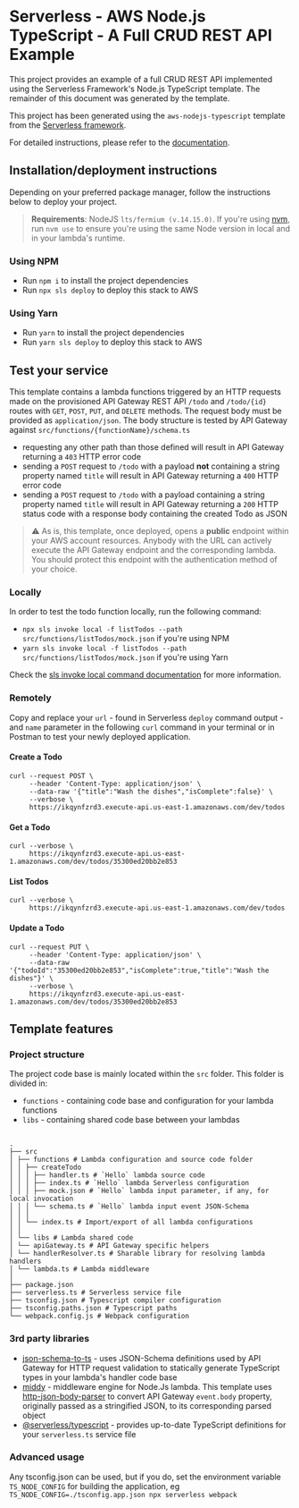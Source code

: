 # Serverless - AWS Node.js TypeScript - A Full CRUD REST API Example

This project provides an example of a full CRUD REST API implemented using the Serverless Framework's Node.js TypeScript template. The remainder of this document was generated by the template.

This project has been generated using the `aws-nodejs-typescript` template from the [Serverless framework](https://www.serverless.com/).

For detailed instructions, please refer to the [documentation](https://www.serverless.com/framework/docs/providers/aws/).

## Installation/deployment instructions

Depending on your preferred package manager, follow the instructions below to deploy your project.

> **Requirements**: NodeJS `lts/fermium (v.14.15.0)`. If you're using [nvm](https://github.com/nvm-sh/nvm), run `nvm use` to ensure you're using the same Node version in local and in your lambda's runtime.

### Using NPM

- Run `npm i` to install the project dependencies
- Run `npx sls deploy` to deploy this stack to AWS

### Using Yarn

- Run `yarn` to install the project dependencies
- Run `yarn sls deploy` to deploy this stack to AWS

## Test your service

This template contains a lambda functions triggered by an HTTP requests made on the provisioned API Gateway REST API `/todo` and `/todo/{id}` routes with `GET`, `POST`, `PUT`, and `DELETE` methods. The request body must be provided as `application/json`. The body structure is tested by API Gateway against `src/functions/{functionName}/schema.ts`

- requesting any other path than those defined will result in API Gateway returning a `403` HTTP error code
- sending a `POST` request to `/todo` with a payload **not** containing a string property named `title` will result in API Gateway returning a `400` HTTP error code
- sending a `POST` request to `/todo` with a payload containing a string property named `title` will result in API Gateway returning a `200` HTTP status code with a response body containing the created Todo as JSON

> :warning: As is, this template, once deployed, opens a **public** endpoint within your AWS account resources. Anybody with the URL can actively execute the API Gateway endpoint and the corresponding lambda. You should protect this endpoint with the authentication method of your choice.

### Locally

In order to test the todo function locally, run the following command:

- `npx sls invoke local -f listTodos --path src/functions/listTodos/mock.json` if you're using NPM
- `yarn sls invoke local -f listTodos --path src/functions/listTodos/mock.json` if you're using Yarn

Check the [sls invoke local command documentation](https://www.serverless.com/framework/docs/providers/aws/cli-reference/invoke-local/) for more information.

### Remotely

Copy and replace your `url` - found in Serverless `deploy` command output - and `name` parameter in the following `curl` command in your terminal or in Postman to test your newly deployed application.

#### Create a Todo

```
curl --request POST \
     --header 'Content-Type: application/json' \
     --data-raw '{"title":"Wash the dishes","isComplete":false}' \
     --verbose \
     https://ikqynfzrd3.execute-api.us-east-1.amazonaws.com/dev/todos
```

#### Get a Todo

```
curl --verbose \
     https://ikqynfzrd3.execute-api.us-east-1.amazonaws.com/dev/todos/35300ed20bb2e853
```

#### List Todos

```
curl --verbose \
     https://ikqynfzrd3.execute-api.us-east-1.amazonaws.com/dev/todos
```

#### Update a Todo

```
curl --request PUT \
     --header 'Content-Type: application/json' \
     --data-raw '{"todoId":"35300ed20bb2e853","isComplete":true,"title":"Wash the dishes"}' \
     --verbose \
     https://ikqynfzrd3.execute-api.us-east-1.amazonaws.com/dev/todos/35300ed20bb2e853
```

## Template features

### Project structure

The project code base is mainly located within the `src` folder. This folder is divided in:

- `functions` - containing code base and configuration for your lambda functions
- `libs` - containing shared code base between your lambdas

```

.
├── src
│ ├── functions # Lambda configuration and source code folder
│ │ ├── createTodo
│ │ │ ├── handler.ts # `Hello` lambda source code
│ │ │ ├── index.ts # `Hello` lambda Serverless configuration
│ │ │ ├── mock.json # `Hello` lambda input parameter, if any, for local invocation
│ │ │ └── schema.ts # `Hello` lambda input event JSON-Schema
│ │ │
│ │ └── index.ts # Import/export of all lambda configurations
│ │
│ └── libs # Lambda shared code
│ └── apiGateway.ts # API Gateway specific helpers
│ └── handlerResolver.ts # Sharable library for resolving lambda handlers
│ └── lambda.ts # Lambda middleware
│
├── package.json
├── serverless.ts # Serverless service file
├── tsconfig.json # Typescript compiler configuration
├── tsconfig.paths.json # Typescript paths
└── webpack.config.js # Webpack configuration

```

### 3rd party libraries

- [json-schema-to-ts](https://github.com/ThomasAribart/json-schema-to-ts) - uses JSON-Schema definitions used by API Gateway for HTTP request validation to statically generate TypeScript types in your lambda's handler code base
- [middy](https://github.com/middyjs/middy) - middleware engine for Node.Js lambda. This template uses [http-json-body-parser](https://github.com/middyjs/middy/tree/master/packages/http-json-body-parser) to convert API Gateway `event.body` property, originally passed as a stringified JSON, to its corresponding parsed object
- [@serverless/typescript](https://github.com/serverless/typescript) - provides up-to-date TypeScript definitions for your `serverless.ts` service file

### Advanced usage

Any tsconfig.json can be used, but if you do, set the environment variable `TS_NODE_CONFIG` for building the application, eg `TS_NODE_CONFIG=./tsconfig.app.json npx serverless webpack`

```

```
